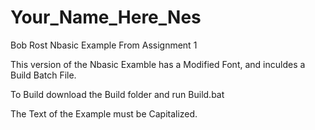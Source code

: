# Your_Name_Here_Nes
Bob Rost Nbasic Example From Assignment 1

This version of the Nbasic Examble has a Modified Font, and inculdes a Build Batch File.

To Build download the Build folder and run Build.bat

The Text of the Example must be Capitalized.
